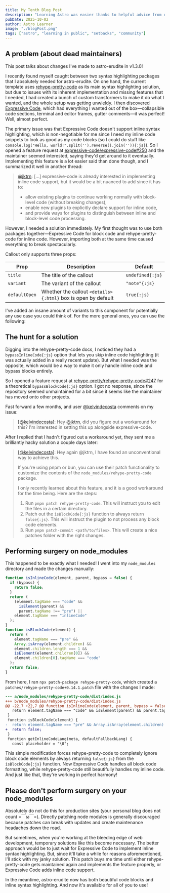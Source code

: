 ```yaml
---
title: My Tenth Blog Post
description: "Learning Astro was easier thanks to helpful advice from others."
pubDate: 2025-10-02
author: Astro Learner
image: "./blogPost.png"
tags: ["astro", "learning in public", "setbacks", "community"]
---
```


## A problem (about dead maintainers)

This post talks about changes I've made to astro-erudite in v1.3.0!

I recently found myself caught between two syntax highlighting packages that I absolutely needed for astro-erudite. On one hand, the current template uses [rehype-pretty-code](https://rehype-pretty.pages.dev/) as its main syntax highlighting solution, but due to issues with its inherent implementation and missing features that I needed, I had created a bunch of custom transformers to make it do what I wanted, and the whole setup was getting unwieldy. I then discovered [Expressive Code](https://expressive-code.com/), which had everything I wanted out of the box—collapsible code sections, terminal and editor frames, gutter comments—it was perfect! Well, almost perfect.

The primary issue was that Expressive Code doesn't support inline syntax highlighting, which is non-negotiable for me since I need my inline code snippets to look as good as my code blocks (so I could do stuff like `console.log("Hello, world!".split('').reverse().join('')){:js}`). So I opened a feature request at [expressive-code/expressive-code#250](https://github.com/expressive-code/expressive-code/issues/250) and the maintainer seemed interested, saying they'd get around to it eventually. Implementing this feature is a lot easier said than done though, and I summarized it well in another thread:

> [@jktrn](https://github.com/rehype-pretty/rehype-pretty-code/issues/247#issuecomment-2619869436): [...] expressive-code is already interested in implementing inline code support, but it would be a bit nuanced to add since it has to:
>
> - allow existing plugins to continue working normally with block-level code (without breaking changes),
> - enable new plugins to explicitly declare support for inline code,
> - and provide ways for plugins to distinguish between inline and block-level code processing.

However, I needed a solution immediately. My first thought was to use both packages together—Expressive Code for block code and rehype-pretty-code for inline code. However, importing both at the same time caused everything to break spectacularly.

Callout only supports three props:

| Prop | Description | Default |
| ---- | ----------- | ------- |
| `title` | The title of the callout | `undefined{:js}` |
| `variant` | The variant of the callout | `"note"{:js}` |
| `defaultOpen` | Whether the callout `<details>{:html}` box is open by default | `true{:js}` |

I've added an insane amount of variants to this component for potentially any use case you could think of. For the more general ones, you can use the following:

## The hunt for a solution

Digging into the rehype-pretty-code docs, I noticed they had a `bypassInlineCode{:js}` option that lets you skip inline code highlighting (it was actually added in a really recent update). But what I needed was the opposite, which would be a way to make it only handle inline code and bypass blocks entirely.

So I opened a feature request at [rehype-pretty/rehype-pretty-code#247](https://github.com/rehype-pretty/rehype-pretty-code/issues/247) for a theoretical `bypassBlockCode{:js}` option. I got no response, since the repository seemed unmaintained for a bit since it seems like the maintainer has moved onto other projects.

Fast forward a few months, and user [@kelvindecosta](https://github.com/kelvindecosta) comments on my issue:

> [[@kelvindecosta]](https://github.com/rehype-pretty/rehype-pretty-code/issues/247#issuecomment-2610536000): Hey [@jktrn](https://github.com/jktrn), did you figure out a workaround for this? I'm interested in setting this up alongside expressive-code.

After I replied that I hadn't figured out a workaround yet, they sent me a brilliantly hacky solution a couple days later:

> [[@kelvindecosta]](https://github.com/rehype-pretty/rehype-pretty-code/issues/247#issuecomment-2619666231): Hey again @jktrn, I have found an unconventional way to achieve this.
>
> If you're using pnpm or bun, you can use their patch functionality to customize the contents of the `node_modules/rehype-pretty-code` package.
>
> I only recently learned about this feature, and it is a good workaround for the time being. Here are the steps:
>
> 1. Run `pnpm patch rehype-pretty-code`. This will instruct you to edit the files in a certain directory.
> 2. Patch out the `isBlockCode{:js}` function to always return `false{:js}`. This will instruct the plugin to not process any block code elements.
> 3. Run `pnpm patch-commit <path/to/files>`. This will create a nice patches folder with the right changes.

## Performing surgery on node_modules

This happened to be exactly what I needed! I went into my `node_modules` directory and made the changes manually:

```js
function isInlineCode(element, parent, bypass = false) {
  if (bypass) {
    return false;
  }
  return (
    (element.tagName === "code" &&
      isElement(parent) &&
      parent.tagName !== "pre") ||
    element.tagName === "inlineCode"
  );
}
function isBlockCode(element) {
  return (
    element.tagName === "pre" &&
    Array.isArray(element.children) &&
    element.children.length === 1 &&
    isElement(element.children[0]) &&
    element.children[0].tagName === "code"
  );
  return false;
}
```

From here, I ran `npx patch-package rehype-pretty-code`, which created a `patches/rehype-pretty-code+0.14.1.patch` file with the changes I made:

```diff
--- a/node_modules/rehype-pretty-code/dist/index.js
+++ b/node_modules/rehype-pretty-code/dist/index.js
@@ -22,7 +22,7 @@ function isInlineCode(element, parent, bypass = false) {
   return element.tagName === "code" && isElement(parent) && parent.tagName !== "pre" || element.tagName === "inlineCode";
 }
 function isBlockCode(element) {
-  return element.tagName === "pre" && Array.isArray(element.children) && element.children.length === 1 && isElement(element.children[0]) && element.children[0].tagName === "code";
+  return false;
 }
 function getInlineCodeLang(meta, defaultFallbackLang) {
   const placeholder = "\0";
```

This simple modification forces rehype-pretty-code to completely ignore block code elements by always returning `false{:js}` from the `isBlockCode{:js}` function. Now Expressive Code handles all block code formatting, while rehype-pretty-code still beautifully handles my inline code. And just like that, they're working in perfect harmony!

## Please don't perform surgery on your node_modules

Absolutely do not do this for production sites (your personal blog does not count =￣ω￣=). Directly patching node modules is generally discouraged because patches can break with updates and create maintenance headaches down the road.

But sometimes, when you're working at the bleeding edge of web development, temporary solutions like this become necessary. The better approach would be to just wait for Expressive Code to implement inline syntax highlighting. But, since it'll take a while for reasons aforementioned, I'll stick with my janky solution. This patch buys me time until either rehype-pretty-code gets maintained again and implements the feature properly, or Expressive Code adds inline code support.

In the meantime, astro-erudite now has both beautiful code blocks and inline syntax highlighting. And now it's available for all of you to use!
